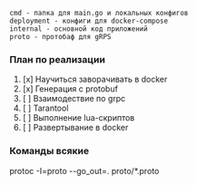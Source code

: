     cmd - папка для main.go и локальных конфигов
    deployment - конфиги для docker-compose
    internal - основной код приложений
    proto - протобаф для gRPS
### План по реализации
1. [x] Научиться заворачивать в docker
2. [x] Генерация с protobuf
3. [ ] Взаимодествие по grpc
4. [ ] Tarantool
5. [ ] Выполнение lua-скриптов
6. [ ] Развертывание в docker
### Команды всякие
   protoc -I=proto --go_out=. proto/*.proto